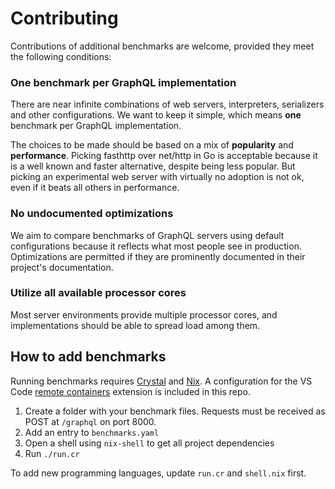 # Contributing

Contributions of additional benchmarks are welcome, provided they meet the following conditions:

### One benchmark per GraphQL implementation

There are near infinite combinations of web servers, interpreters, serializers and other configurations. We want to keep it simple, which means **one** benchmark per GraphQL implementation.

The choices to be made should be based on a mix of **popularity** and **performance**. Picking fasthttp over net/http in Go is acceptable because it is a well known and faster alternative, despite being less popular. But picking an experimental web server with virtually no adoption is not ok, even if it beats all others in performance.

### No undocumented optimizations

We aim to compare benchmarks of GraphQL servers using default configurations because it reflects what most people see in production. Optimizations are permitted if they are prominently documented in their project's documentation.

### Utilize all available processor cores

Most server environments provide multiple processor cores, and implementations should be able to spread load among them.

## How to add benchmarks

Running benchmarks requires [Crystal](https://crystal-lang.org/) and [Nix](https://nixos.org/). A configuration for the VS Code [remote containers](https://code.visualstudio.com/docs/remote/containers) extension is included in this repo.

1. Create a folder with your benchmark files. Requests must be received as POST at `/graphql` on port 8000.
2. Add an entry to `benchmarks.yaml`
3. Open a shell using `nix-shell` to get all project dependencies
4. Run `./run.cr`

To add new programming languages, update `run.cr` and `shell.nix` first.
